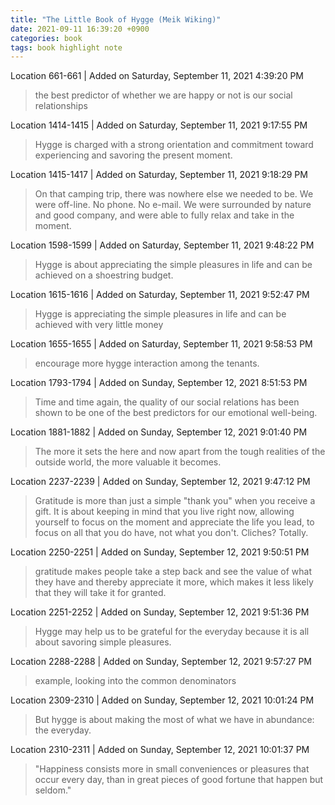```yaml
---
title: "The Little Book of Hygge (Meik Wiking)"
date: 2021-09-11 16:39:20 +0900
categories: book
tags: book highlight note
---
```


Location 661-661 | Added on Saturday, September 11, 2021 4:39:20 PM

> the best predictor of whether we are happy or not is our social relationships

Location 1414-1415 | Added on Saturday, September 11, 2021 9:17:55 PM

> Hygge is charged with a strong orientation and commitment toward experiencing and savoring the present moment.

Location 1415-1417 | Added on Saturday, September 11, 2021 9:18:29 PM

> On that camping trip, there was nowhere else we needed to be. We were off-line. No phone. No e-mail. We were surrounded by nature and good company, and were able to fully relax and take in the moment.

Location 1598-1599 | Added on Saturday, September 11, 2021 9:48:22 PM

> Hygge is about appreciating the simple pleasures in life and can be achieved on a shoestring budget.

Location 1615-1616 | Added on Saturday, September 11, 2021 9:52:47 PM

> Hygge is appreciating the simple pleasures in life and can be achieved with very little money

Location 1655-1655 | Added on Saturday, September 11, 2021 9:58:53 PM

> encourage more hygge interaction among the tenants.

Location 1793-1794 | Added on Sunday, September 12, 2021 8:51:53 PM

> Time and time again, the quality of our social relations has been shown to be one of the best predictors for our emotional well-being.

Location 1881-1882 | Added on Sunday, September 12, 2021 9:01:40 PM

> The more it sets the here and now apart from the tough realities of the outside world, the more valuable it becomes.

Location 2237-2239 | Added on Sunday, September 12, 2021 9:47:12 PM

> Gratitude is more than just a simple "thank you" when you receive a gift. It is about keeping in mind that you live right now, allowing yourself to focus on the moment and appreciate the life you lead, to focus on all that you do have, not what you don't. Cliches? Totally.

Location 2250-2251 | Added on Sunday, September 12, 2021 9:50:51 PM

> gratitude makes people take a step back and see the value of what they have and thereby appreciate it more, which makes it less likely that they will take it for granted.

Location 2251-2252 | Added on Sunday, September 12, 2021 9:51:36 PM

> Hygge may help us to be grateful for the everyday because it is all about savoring simple pleasures.

Location 2288-2288 | Added on Sunday, September 12, 2021 9:57:27 PM

> example, looking into the common denominators

Location 2309-2310 | Added on Sunday, September 12, 2021 10:01:24 PM

> But hygge is about making the most of what we have in abundance: the everyday.

Location 2310-2311 | Added on Sunday, September 12, 2021 10:01:37 PM

> "Happiness consists more in small conveniences or pleasures that occur every day, than in great pieces of good fortune that happen but seldom."
